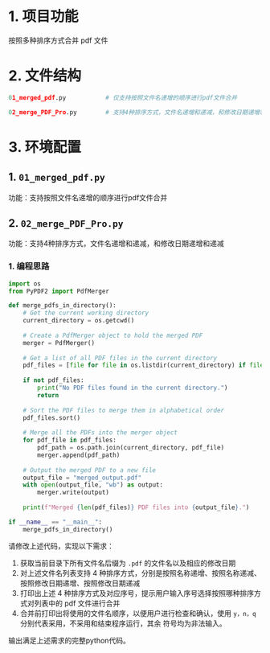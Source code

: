 # 1. 项目功能

按照多种排序方式合并 pdf 文件

# 2. 文件结构

```py
01_merged_pdf.py           # 仅支持按照文件名递增的顺序进行pdf文件合并

02_merge_PDF_Pro.py        # 支持4种排序方式，文件名递增和递减，和修改日期递增和递减
```



# 3. 环境配置

## 1. `01_merged_pdf.py`

功能：支持按照文件名递增的顺序进行pdf文件合并


## 2. `02_merge_PDF_Pro.py`

功能：支持4种排序方式，文件名递增和递减，和修改日期递增和递减


### 1. 编程思路

```py
import os
from PyPDF2 import PdfMerger

def merge_pdfs_in_directory():
    # Get the current working directory
    current_directory = os.getcwd()
    
    # Create a PdfMerger object to hold the merged PDF
    merger = PdfMerger()
    
    # Get a list of all PDF files in the current directory
    pdf_files = [file for file in os.listdir(current_directory) if file.lower().endswith('.pdf')]
    
    if not pdf_files:
        print("No PDF files found in the current directory.")
        return
    
    # Sort the PDF files to merge them in alphabetical order
    pdf_files.sort()
    
    # Merge all the PDFs into the merger object
    for pdf_file in pdf_files:
        pdf_path = os.path.join(current_directory, pdf_file)
        merger.append(pdf_path)
    
    # Output the merged PDF to a new file
    output_file = "merged_output.pdf"
    with open(output_file, "wb") as output:
        merger.write(output)
    
    print(f"Merged {len(pdf_files)} PDF files into {output_file}.")

if __name__ == "__main__":
    merge_pdfs_in_directory()
```

请修改上述代码，实现以下需求：

1. 获取当前目录下所有文件名后缀为 `.pdf` 的文件名以及相应的修改日期
2. 对上述文件名列表支持 4 种排序方式，分别是按照名称递增、按照名称递减、按照修改日期递增、按照修改日期递减
3. 打印出上述 4 种排序方式及对应序号，提示用户输入序号选择按照哪种排序方式对列表中的 pdf 文件进行合并
4. 合并前打印出将使用的文件名顺序，以便用户进行检查和确认，使用 `y，n，q` 分别代表采用，不采用和结束程序运行，其余 符号均为非法输入。

输出满足上述需求的完整python代码。











